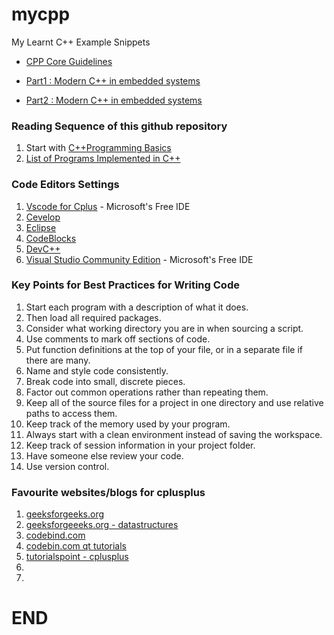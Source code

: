 # mycpp
My Learnt C++ Example Snippets

- [CPP Core Guidelines](http://isocpp.github.io/CppCoreGuidelines/CppCoreGuidelines)


- [Part1 : Modern C++ in embedded systems](Part1_ModernC++_in_embedded_systems.md)
- [Part2 : Modern C++ in embedded systems](Part2_ModernC++_in_embedded_systems.md)


### Reading Sequence of this github repository
1. Start with [C++Programming Basics](C++_Programming_Basics.md)
2. [List of Programs Implemented in C++](./List_CplusPlusPrograms_Implemented.md)

### Code Editors Settings
1. [Vscode for Cplus](https://code.visualstudio.com/docs/cpp/config-mingw) - Microsoft's Free IDE
2. [Cevelop](https://www.cevelop.com/)
3. [Eclipse](https://www.eclipse.org/)
4. [CodeBlocks](http://www.codeblocks.org/)
5. [DevC++](http://orwelldevcpp.blogspot.com/)
6. [Visual Studio Community Edition](https://visualstudio.microsoft.com/vs/community/) - Microsoft's Free IDE


### Key Points for Best Practices for Writing Code
1. Start each program with a description of what it does.
1. Then load all required packages.
1. Consider what working directory you are in when sourcing a script.
1. Use comments to mark off sections of code.
1. Put function definitions at the top of your file, or in a separate file if there are many.
1. Name and style code consistently.
1. Break code into small, discrete pieces.
1. Factor out common operations rather than repeating them.
1. Keep all of the source files for a project in one directory and use relative paths to access them.
1. Keep track of the memory used by your program.
1. Always start with a clean environment instead of saving the workspace.
1. Keep track of session information in your project folder.
1. Have someone else review your code.
1. Use version control.


### Favourite websites/blogs for cplusplus
1. [geeksforgeeks.org](https://www.geeksforgeeks.org/c-plus-plus/)
1. [geeksforgeeeks.org - datastructures](https://www.geeksforgeeks.org/data-structures/)
1. [codebind.com](http://www.codebind.com/cpp/cpp-programs-examples/)
1. [codebin.com qt tutorials](http://www.codebind.com/category/cpp-tutorial/qt-tutorial/)
1. [tutorialspoint - cplusplus](https://www.tutorialspoint.com/cplusplus/index.htm)
1. []()
1. []()


# END
